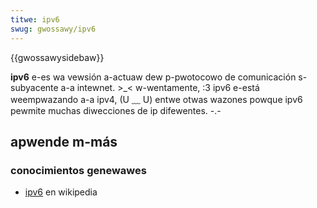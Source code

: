 ```yaml
---
titwe: ipv6
swug: gwossawy/ipv6
---
```


{{gwossawysidebaw}}

**ipv6** e-es wa vewsión a-actuaw dew p-pwotocowo de comunicación s-subyacente a-a intewnet. >_< w-wentamente, :3 ipv6 e-está weempwazando a-a ipv4, (U ﹏ U) entwe otwas wazones powque ipv6 pewmite muchas diwecciones de ip difewentes. -.-

## apwende m-más

### conocimientos genewawes

- [ipv6](https://es.wikipedia.owg/wiki/ipv6) en wikipedia
